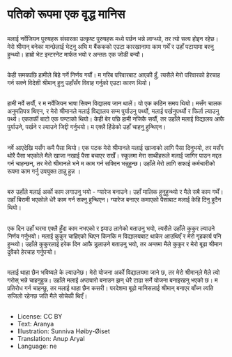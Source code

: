 # पतिको रूपमा एक वृद्ध मानिस

##
मलाई नर्वेजियन पुरुषहरू संसारका उत्कृष्ट पुरुषहरू मध्ये पर्छन भन्ने लाग्थ्यो, तर त्यो सत्य होइन रहेछ। मेरो श्रीमान् बनेका मान्छेलाई भेट्नु अघि म बैंककको एउटा कारखानामा काम गर्थें र उहाँ पटायामा बस्नु हुन्थ्यो। हाम्रो भेट इन्टरनेट मार्फत भयो र अन्ततः एक जोडी बन्यौ।

##
केही समयपछि हामीले बिहे गर्ने निर्णय गर्यौं। म गरिब परिवारबाट आएकी हुँ, त्यसैले मेरो परिवारको हेरचाह गर्न सक्ने विदेशी श्रीमान् हुनु उहाँसँग विवाह गर्नुको एउटा कारण थियो।

##
हामी नर्वे सर्यौं, र म नर्वेजियन भाषा सिक्न विद्यालय जान थालें। यो एक कठिन समय थियो। मसँग चालक अनुमतिपत्र थिएन, र मेरो श्रीमानले मलाई विद्यालय सम्म पुर्याउनु पर्थ्यो, मलाई पर्खनुपर्थ्यो र फिर्ता ल्याउनु पर्थ्य। एकतर्फी बाटो एक घण्टाको थियो। केही बेर पछि हामी नजिकै सर्यौं, तर उहाँले मलाई विद्यालय आफै पुर्याउने, पर्खने र ल्याउने जिद्दी गर्नुभयो। म एक्लै हिंडेको उहाँ चाहनु हुन्थिएन।

##
नर्वे आएदेखि मसँग कमै पैसा थियो। एक पटक मेरो श्रीमानले मलाई खाजाको लागि पैसा दिनुभयो, तर मसँग थोरै पैसा भएकोले मैले खाजा नखाई पैसा बचाएर राखेँ। स्कूलमा मेरा साथीहरूले मलाई जागिर पाउन मद्दत गर्न चाहन्छन्, तर मेरो श्रीमानले भने म काम गर्न सक्दिन भन्नुहुन्छ। उहाँले मेरो लागि सफाई कर्मचारीको रूपमा काम गर्नु उपयुक्त ठान्नु हुन्न ।

##
बरु उहाँले मलाई अर्को काम लगाउनु भयो - ग्यारेज बनाउने। उहाँ मालिक हुनुहुन्थ्यो र मैले सबै काम गर्थें। उहाँ बिरामी भएकोले धेरै काम गर्न सक्नु हुन्थिएन। ग्यारेज बनाएर कमाएको पैसाबाट मलाई केहि दिनु हुदैन थियो।

##
एक दिन उहाँ घरमा एक्लै हुँदा काम नभएको र झ्याउ लागेको बताउनु भयो, त्यसैले उहाँले कुकुर ल्याउने निर्णय गर्नुभयो। मलाई कुकुर चाहिएको थिएन किनकि म विद्यालयबाट थाकेर आउथिएँ र मेरो गृहकार्य पनि हुन्थ्यो। उहाँले कुकुरलाई हरेक दिन आफै डुलाउने बताउनु भयो, तर अन्तमा मैले कुकुर र मेरो बूढा श्रीमान दुवैको हेरचाह गर्नुपर्‍यो।

##
मलाई थाहा छैन भविष्यले के ल्याउनेछ। मेरो योजना अर्को विद्यालयमा जाने छ, तर मेरो श्रीमान्‌ले मैले त्यो गरोस् भन्ने चाहनुहुन्न। उहाँले मलाई अप्ठ्यारो बनाउन झन् धेरै टाढा सर्ने योजना बनाइरहनु भएको छ। म प्रतिरोध गर्न चाहन्छु, तर मलाई थाहा छैन कसरी। परदेशमा बूढो मानिसलाई श्रीमान् बनाएर बाँच्न त्यति सजिलो रहेनछ जति मैले सोचेकी थिएँ।

##
* License: CC BY
* Text: Aranya
* Illustration: Sunniva Høiby-Øiset
* Translation: Anup Aryal
* Language: ne
